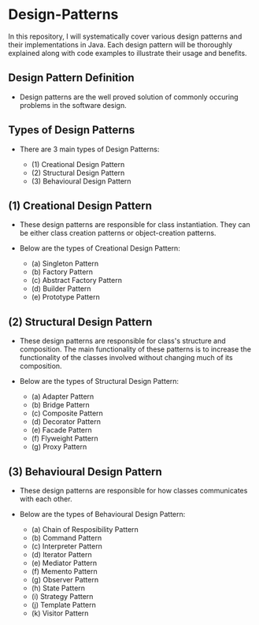 # Design-Patterns
In this repository, I will systematically cover various design patterns and their implementations in Java. Each design pattern will be thoroughly explained along with code examples to illustrate their usage and benefits.

## Design Pattern Definition

- Design patterns are the well proved solution of commonly occuring problems in the software design.

## Types of Design Patterns

- There are 3 main types of Design Patterns:

	- (1) Creational Design Pattern
	- (2) Structural Design Pattern
	- (3) Behavioural Design Pattern

## (1) Creational Design Pattern

- These design patterns are responsible for class instantiation. They can be either class creation patterns or object-creation patterns.
- Below are the types of Creational Design Pattern:

	- (a) Singleton Pattern
	- (b) Factory Pattern
	- (c) Abstract Factory Pattern
	- (d) Builder Pattern
	- (e) Prototype Pattern

## (2) Structural Design Pattern

- These design patterns are responsible for class's structure and composition. The main functionality of these patterns is to increase the functionality of the classes involved without changing much of its composition.
- Below are the types of Structural Design Pattern:

	- (a) Adapter Pattern
	- (b) Bridge Pattern
	- (c) Composite Pattern
	- (d) Decorator Pattern
	- (e) Facade Pattern
	- (f) Flyweight Pattern
	- (g) Proxy Pattern

## (3) Behavioural Design Pattern

- These design patterns are responsible for how classes communicates with each other.
- Below are the types of Behavioural Design Pattern:

	- (a) Chain of Resposibility Pattern
	- (b) Command Pattern
	- (c) Interpreter Pattern
	- (d) Iterator Pattern
	- (e) Mediator Pattern
	- (f) Memento Pattern
	- (g) Observer Pattern
	- (h) State Pattern
	- (i) Strategy Pattern
	- (j) Template Pattern
	- (k) Visitor Pattern